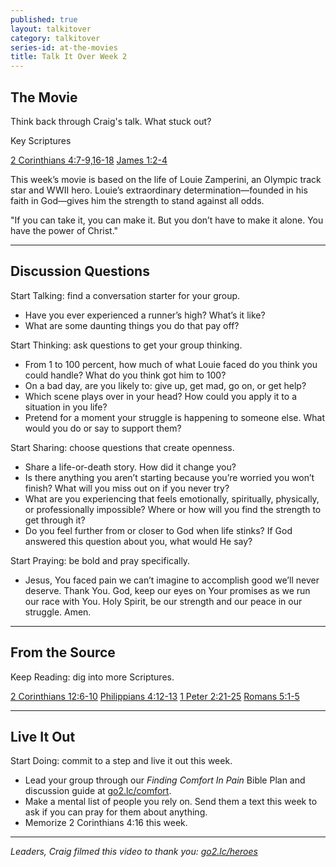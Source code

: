 ```yaml
---
published: true
layout: talkitover
category: talkitover
series-id: at-the-movies
title: Talk It Over Week 2
---
```


## The Movie
<p class="lead">Think back through Craig's talk. What stuck out?</p> 

Key Scriptures

[2 Corinthians 4:7-9,16-18](https://www.bible.com/bible/111/2co.4.7-9,16-18.niv) [James 1:2-4](https://www.bible.com/bible/111/jam.1.2-4.niv)

This week’s movie is based on the life of Louie Zamperini, an Olympic track star and WWII hero. Louie’s extraordinary determination—founded in his faith in God—gives him the strength to stand against all odds.

"If you can take it, you can make it. But you don’t have to make it alone. You have the power of Christ."

* * *

## Discussion Questions
<p class="lead">Start Talking: find a conversation starter for your group.</p> 

* Have you ever experienced a runner’s high? What’s it like?
* What are some daunting things you do that pay off?

<p class="lead">Start Thinking: ask questions to get your group thinking.</p> 

* From 1 to 100 percent, how much of what Louie faced do you think you could handle? What do you think got him to 100?
* On a bad day, are you likely to: give up, get mad, go on, or get help?
* Which scene plays over in your head? How could you apply it to a situation in you life?
* Pretend for a moment your struggle is happening to someone else. What would you do or say to support them?
 
<p class="lead">Start Sharing: choose questions that create openness.</p> 

* Share a life-or-death story. How did it change you?
* Is there anything you aren’t starting because you’re worried you won’t finish? What will you miss out on if you never try?
* What are you experiencing that feels emotionally, spiritually, physically, or professionally impossible? Where or how will you find the strength to get through it?
* Do you feel further from or closer to God when life stinks? If God answered this question about you, what would He say?

<p class="lead">Start Praying: be bold and pray specifically.</p> 

* Jesus, You faced pain we can’t imagine to accomplish good we’ll never deserve. Thank You. God, keep our eyes on Your promises as we run our race with You. Holy Spirit, be our strength and our peace in our struggle. Amen.

* * *

## From the Source
<p class="lead">Keep Reading: dig into more Scriptures.</p>

[2 Corinthians 12:6-10](https://www.bible.com/bible/111/2co.12.6-10.niv) [Philippians 4:12-13](https://www.bible.com/bible/111/php.4.12-13.niv) [1 Peter 2:21-25](https://www.bible.com/bible/111/1pe.2.21-25.niv) [Romans 5:1-5](https://www.bible.com/bible/111/rom.5.1-5.niv)

* * *

## Live It Out
<p class="lead">Start Doing: commit to a step and live it out this week.</p>

* Lead your group through our _Finding Comfort In Pain_ Bible Plan and discussion guide at [go2.lc/comfort](http://leaders.lifechurch.tv/finding-comfort-in-pain-discussion-guide/).
* Make a mental list of people you rely on. Send them a text this week to ask if you can pray for them about anything.
* Memorize 2 Corinthians 4:16 this week.

* * *

_Leaders, Craig filmed this video to thank you: [go2.lc/heroes](http://leaders.lifechurch.tv/you-are-the-heroes/)_
